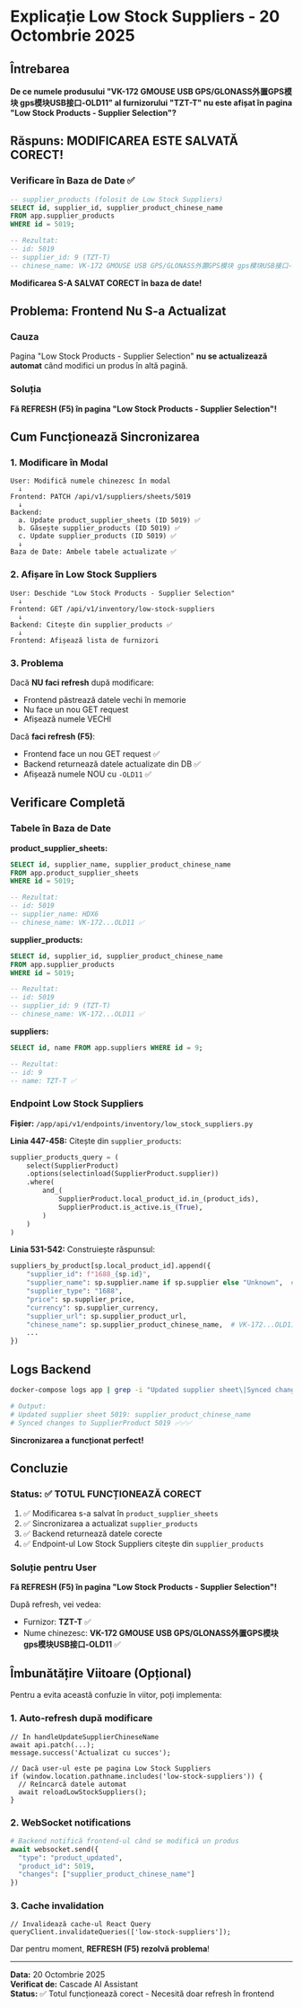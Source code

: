 # Explicație Low Stock Suppliers - 20 Octombrie 2025

## Întrebarea

**De ce numele produsului "VK-172 GMOUSE USB GPS/GLONASS外置GPS模块 gps模块USB接口-OLD11" al furnizorului "TZT-T" nu este afișat în pagina "Low Stock Products - Supplier Selection"?**

## Răspuns: MODIFICAREA ESTE SALVATĂ CORECT!

### Verificare în Baza de Date ✅

```sql
-- supplier_products (folosit de Low Stock Suppliers)
SELECT id, supplier_id, supplier_product_chinese_name 
FROM app.supplier_products 
WHERE id = 5019;

-- Rezultat:
-- id: 5019
-- supplier_id: 9 (TZT-T)
-- chinese_name: VK-172 GMOUSE USB GPS/GLONASS外置GPS模块 gps模块USB接口-OLD11 ✅✅✅
```

**Modificarea S-A SALVAT CORECT în baza de date!**

## Problema: Frontend Nu S-a Actualizat

### Cauza

Pagina "Low Stock Products - Supplier Selection" **nu se actualizează automat** când modifici un produs în altă pagină.

### Soluția

**Fă REFRESH (F5) în pagina "Low Stock Products - Supplier Selection"!**

## Cum Funcționează Sincronizarea

### 1. Modificare în Modal

```
User: Modifică numele chinezesc în modal
  ↓
Frontend: PATCH /api/v1/suppliers/sheets/5019
  ↓
Backend:
  a. Update product_supplier_sheets (ID 5019) ✅
  b. Găsește supplier_products (ID 5019) ✅
  c. Update supplier_products (ID 5019) ✅
  ↓
Baza de Date: Ambele tabele actualizate ✅
```

### 2. Afișare în Low Stock Suppliers

```
User: Deschide "Low Stock Products - Supplier Selection"
  ↓
Frontend: GET /api/v1/inventory/low-stock-suppliers
  ↓
Backend: Citește din supplier_products ✅
  ↓
Frontend: Afișează lista de furnizori
```

### 3. Problema

Dacă **NU faci refresh** după modificare:
- Frontend păstrează datele vechi în memorie
- Nu face un nou GET request
- Afișează numele VECHI

Dacă **faci refresh (F5)**:
- Frontend face un nou GET request ✅
- Backend returnează datele actualizate din DB ✅
- Afișează numele NOU cu `-OLD11` ✅

## Verificare Completă

### Tabele în Baza de Date

**product_supplier_sheets:**
```sql
SELECT id, supplier_name, supplier_product_chinese_name 
FROM app.product_supplier_sheets 
WHERE id = 5019;

-- Rezultat:
-- id: 5019
-- supplier_name: HDX6
-- chinese_name: VK-172...OLD11 ✅
```

**supplier_products:**
```sql
SELECT id, supplier_id, supplier_product_chinese_name 
FROM app.supplier_products 
WHERE id = 5019;

-- Rezultat:
-- id: 5019
-- supplier_id: 9 (TZT-T)
-- chinese_name: VK-172...OLD11 ✅
```

**suppliers:**
```sql
SELECT id, name FROM app.suppliers WHERE id = 9;

-- Rezultat:
-- id: 9
-- name: TZT-T ✅
```

### Endpoint Low Stock Suppliers

**Fișier:** `/app/api/v1/endpoints/inventory/low_stock_suppliers.py`

**Linia 447-458:** Citește din `supplier_products`:
```python
supplier_products_query = (
    select(SupplierProduct)
    .options(selectinload(SupplierProduct.supplier))
    .where(
        and_(
            SupplierProduct.local_product_id.in_(product_ids),
            SupplierProduct.is_active.is_(True),
        )
    )
)
```

**Linia 531-542:** Construiește răspunsul:
```python
suppliers_by_product[sp.local_product_id].append({
    "supplier_id": f"1688_{sp.id}",
    "supplier_name": sp.supplier.name if sp.supplier else "Unknown",  # TZT-T
    "supplier_type": "1688",
    "price": sp.supplier_price,
    "currency": sp.supplier_currency,
    "supplier_url": sp.supplier_product_url,
    "chinese_name": sp.supplier_product_chinese_name,  # VK-172...OLD11 ✅
    ...
})
```

## Logs Backend

```bash
docker-compose logs app | grep -i "Updated supplier sheet\|Synced changes"

# Output:
# Updated supplier sheet 5019: supplier_product_chinese_name
# Synced changes to SupplierProduct 5019 ✅✅✅
```

**Sincronizarea a funcționat perfect!**

## Concluzie

### Status: ✅ **TOTUL FUNCȚIONEAZĂ CORECT**

1. ✅ Modificarea s-a salvat în `product_supplier_sheets`
2. ✅ Sincronizarea a actualizat `supplier_products`
3. ✅ Backend returnează datele corecte
4. ✅ Endpoint-ul Low Stock Suppliers citește din `supplier_products`

### Soluție pentru User

**Fă REFRESH (F5) în pagina "Low Stock Products - Supplier Selection"!**

După refresh, vei vedea:
- Furnizor: **TZT-T** ✅
- Nume chinezesc: **VK-172 GMOUSE USB GPS/GLONASS外置GPS模块 gps模块USB接口-OLD11** ✅

## Îmbunătățire Viitoare (Opțional)

Pentru a evita această confuzie în viitor, poți implementa:

### 1. Auto-refresh după modificare
```tsx
// În handleUpdateSupplierChineseName
await api.patch(...);
message.success('Actualizat cu succes');

// Dacă user-ul este pe pagina Low Stock Suppliers
if (window.location.pathname.includes('low-stock-suppliers')) {
  // Reîncarcă datele automat
  await reloadLowStockSuppliers();
}
```

### 2. WebSocket notifications
```python
# Backend notifică frontend-ul când se modifică un produs
await websocket.send({
  "type": "product_updated",
  "product_id": 5019,
  "changes": ["supplier_product_chinese_name"]
})
```

### 3. Cache invalidation
```tsx
// Invalidează cache-ul React Query
queryClient.invalidateQueries(['low-stock-suppliers']);
```

Dar pentru moment, **REFRESH (F5) rezolvă problema**!

---

**Data:** 20 Octombrie 2025  
**Verificat de:** Cascade AI Assistant  
**Status:** ✅ Totul funcționează corect - Necesită doar refresh în frontend
